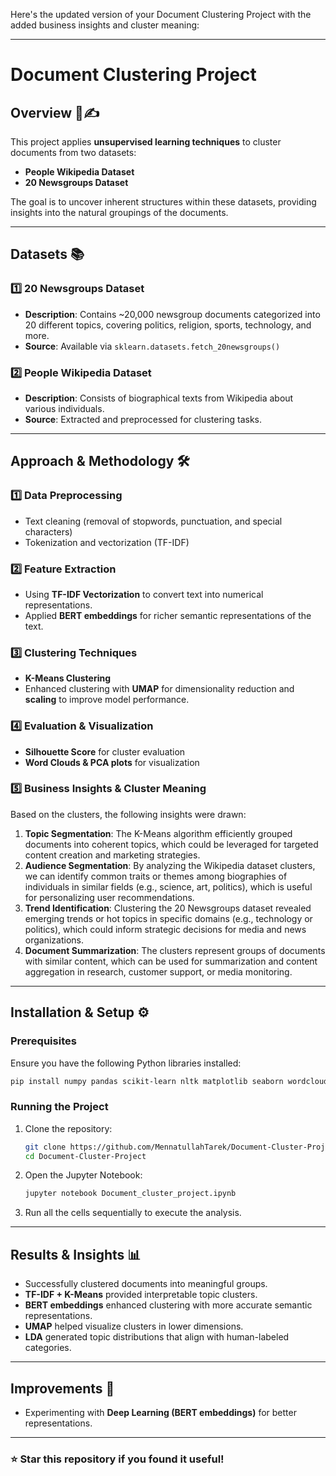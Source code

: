 Here's the updated version of your Document Clustering Project with the added business insights and cluster meaning:

---

# Document Clustering Project

## Overview 📖✍️  
This project applies **unsupervised learning techniques** to cluster documents from two datasets:  
- **People Wikipedia Dataset**  
- **20 Newsgroups Dataset**  

The goal is to uncover inherent structures within these datasets, providing insights into the natural groupings of the documents.

---

## Datasets 📚  
### 1️⃣ 20 Newsgroups Dataset  
- **Description**: Contains ~20,000 newsgroup documents categorized into 20 different topics, covering politics, religion, sports, technology, and more.  
- **Source**: Available via `sklearn.datasets.fetch_20newsgroups()`

### 2️⃣ People Wikipedia Dataset  
- **Description**: Consists of biographical texts from Wikipedia about various individuals.  
- **Source**: Extracted and preprocessed for clustering tasks.

---

## Approach & Methodology 🛠️  
### 1️⃣ Data Preprocessing  
- Text cleaning (removal of stopwords, punctuation, and special characters)  
- Tokenization and vectorization (TF-IDF)

### 2️⃣ Feature Extraction  
- Using **TF-IDF Vectorization** to convert text into numerical representations.  
- Applied **BERT embeddings** for richer semantic representations of the text.

### 3️⃣ Clustering Techniques  
- **K-Means Clustering**  
- Enhanced clustering with **UMAP** for dimensionality reduction and **scaling** to improve model performance.

### 4️⃣ Evaluation & Visualization  
- **Silhouette Score** for cluster evaluation  
- **Word Clouds & PCA plots** for visualization

### 5️⃣ Business Insights & Cluster Meaning  
Based on the clusters, the following insights were drawn:  
1. **Topic Segmentation**: The K-Means algorithm efficiently grouped documents into coherent topics, which could be leveraged for targeted content creation and marketing strategies.  
2. **Audience Segmentation**: By analyzing the Wikipedia dataset clusters, we can identify common traits or themes among biographies of individuals in similar fields (e.g., science, art, politics), which is useful for personalizing user recommendations.  
3. **Trend Identification**: Clustering the 20 Newsgroups dataset revealed emerging trends or hot topics in specific domains (e.g., technology or politics), which could inform strategic decisions for media and news organizations.  
4. **Document Summarization**: The clusters represent groups of documents with similar content, which can be used for summarization and content aggregation in research, customer support, or media monitoring.  

---

## Installation & Setup ⚙️  
### Prerequisites  
Ensure you have the following Python libraries installed:  
```bash  
pip install numpy pandas scikit-learn nltk matplotlib seaborn wordcloud transformers umap-learn
```

### Running the Project  
1. Clone the repository:  
   ```bash  
   git clone https://github.com/MennatullahTarek/Document-Cluster-Project.git  
   cd Document-Cluster-Project  
   ```  
2. Open the Jupyter Notebook:  
   ```bash  
   jupyter notebook Document_cluster_project.ipynb  
   ```  
3. Run all the cells sequentially to execute the analysis.

---

## Results & Insights 📊  
- Successfully clustered documents into meaningful groups.  
- **TF-IDF + K-Means** provided interpretable topic clusters.  
- **BERT embeddings** enhanced clustering with more accurate semantic representations.  
- **UMAP** helped visualize clusters in lower dimensions.  
- **LDA** generated topic distributions that align with human-labeled categories.

---

## Improvements 🚀  
- Experimenting with **Deep Learning (BERT embeddings)** for better representations.

---

### ⭐ Star this repository if you found it useful!
